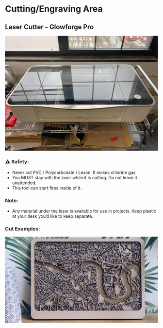 # Cutting/Engraving Area

## Laser Cutter - Glowforge Pro

<img src="cutting_image2.jpg" alt="Glowforge Pro Laser Cutter" width="800"/>

### ⚠️ Safety:

- Never cut PVC / Polycarbonate / Lexan. It makes chlorine gas.
- You MUST stay with the laser while it is cutting. Do not leave it unattended.
- This tool can start fires inside of it.

### Note:

- Any material under the laser is available for use in projects. Keep plastic at your desk you’d like to keep separate.

### Cut Examples:

<img src="cutting_image1.png" alt="Cut Examples" width="800"/>
